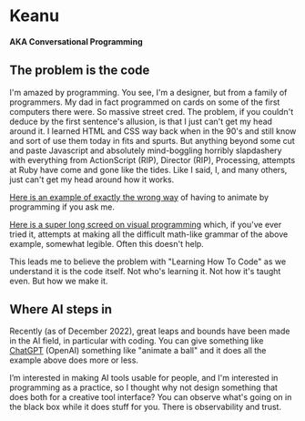 # Keanu

#### AKA Conversational Programming

## The problem is the code

I'm amazed by programming. You see, I'm a designer, but from a family of programmers. My dad in fact programmed on cards on some of the first computers there were. So massive street cred. The problem, if you couldn't deduce by the first sentence's allusion, is that I just can't get my head around it. I learned HTML and CSS way back when in the 90's and still know and sort of use them today in fits and spurts. But anything beyond some cut and paste Javascript and absolutely mind-boggling horribly slapdashery with everything from ActionScript (RIP), Director (RIP), Processing, attempts at Ruby have come and gone like the tides. Like I said, I, and many others, just can't get my head around how it works.

[Here is an example of exactly the wrong way](https://guide.nannou.cc/tutorials/draw/animating-a-circle.html/) of having to animate by programming if you ask me.

[Here is a super long screed on visual programming](https://divan.dev/posts/visual_programming_go/) which, if you've ever tried it, attempts at making all the difficult math-like grammar of the above example, somewhat legible. Often this doesn't help.

This leads me to believe the problem with "Learning How To Code" as we understand it is the code itself. Not who's learning it. Not how it's taught even. But how we make it.

## Where AI steps in

Recently (as of December 2022), great leaps and bounds have been made in the AI field, in particular with coding. You can give something like [ChatGPT](https://openai.com/blog/chatgpt/) (OpenAI) something like "animate a ball" and it does all the example above does more or less.

I’m interested in making AI tools usable for people, and I'm interested in programming as a practice, so I thought why not design something that does both for a creative tool interface? You can observe what's going on in the black box while it does stuff for you. There is observability and trust.
